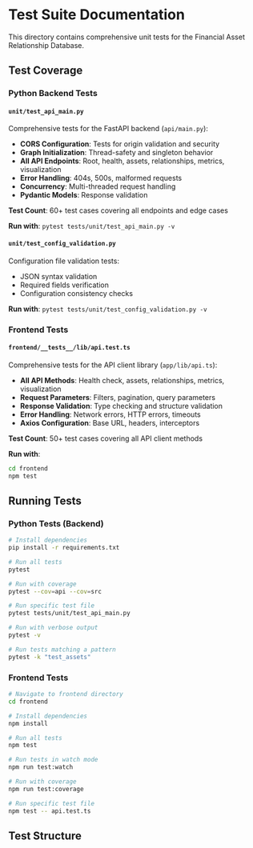 # Test Suite Documentation

This directory contains comprehensive unit tests for the Financial Asset Relationship Database.

## Test Coverage

### Python Backend Tests

#### `unit/test_api_main.py`
Comprehensive tests for the FastAPI backend (`api/main.py`):
- **CORS Configuration**: Tests for origin validation and security
- **Graph Initialization**: Thread-safety and singleton behavior
- **All API Endpoints**: Root, health, assets, relationships, metrics, visualization
- **Error Handling**: 404s, 500s, malformed requests
- **Concurrency**: Multi-threaded request handling
- **Pydantic Models**: Response validation

**Test Count**: 60+ test cases covering all endpoints and edge cases

**Run with**: `pytest tests/unit/test_api_main.py -v`

#### `unit/test_config_validation.py`
Configuration file validation tests:
- JSON syntax validation
- Required fields verification
- Configuration consistency checks

**Run with**: `pytest tests/unit/test_config_validation.py -v`

### Frontend Tests

#### `frontend/__tests__/lib/api.test.ts`
Comprehensive tests for the API client library (`app/lib/api.ts`):
- **All API Methods**: Health check, assets, relationships, metrics, visualization
- **Request Parameters**: Filters, pagination, query parameters
- **Response Validation**: Type checking and structure validation
- **Error Handling**: Network errors, HTTP errors, timeouts
- **Axios Configuration**: Base URL, headers, interceptors

**Test Count**: 50+ test cases covering all API client methods

**Run with**: 
```bash
cd frontend
npm test
```

## Running Tests

### Python Tests (Backend)

```bash
# Install dependencies
pip install -r requirements.txt

# Run all tests
pytest

# Run with coverage
pytest --cov=api --cov=src

# Run specific test file
pytest tests/unit/test_api_main.py

# Run with verbose output
pytest -v

# Run tests matching a pattern
pytest -k "test_assets"
```

### Frontend Tests

```bash
# Navigate to frontend directory
cd frontend

# Install dependencies
npm install

# Run all tests
npm test

# Run tests in watch mode
npm run test:watch

# Run with coverage
npm run test:coverage

# Run specific test file
npm test -- api.test.ts
```

## Test Structure